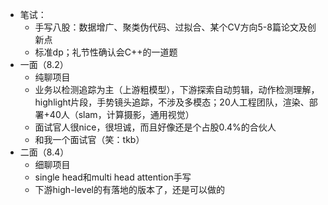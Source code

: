 - 笔试：
	- 手写八股：数据增广、聚类伪代码、过拟合、某个CV方向5-8篇论文及创新点
	- 标准dp；礼节性确认会C++的一道题
- 一面（8.2）
	- 纯聊项目
	- 业务以检测追踪为主（上游粗模型），下游探索自动剪辑，动作检测理解，highlight片段，手势镜头追踪，不涉及多模态；20人工程团队，渲染、部署+40人（slam，计算摄影，通用视觉）
	- 面试官人很nice，很坦诚，而且好像还是个占股0.4%的合伙人
	- 和我一个面试官（笑：tkb）
- 二面（8.4）
	- 细聊项目
	- single head和multi head attention手写
	- 下游high-level的有落地的版本了，还是可以做的
